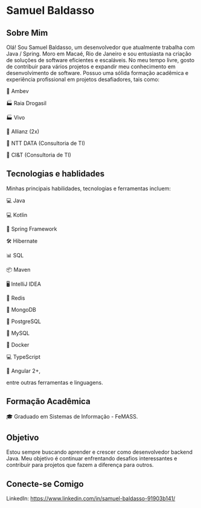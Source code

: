 # Samuel Baldasso

## Sobre Mim

Olá! Sou Samuel Baldasso, um desenvolvedor que atualmente trabalha com Java / Spring. Moro em Macaé, Rio de Janeiro e sou entusiasta na criação de soluções de software eficientes e escaláveis. No meu tempo livre, gosto de contribuir para vários projetos e expandir meu conhecimento em desenvolvimento de software. Possuo uma sólida formação acadêmica e experiência profissional em projetos desafiadores, tais como:

💼 Ambev

🏭 Raia Drogasil

🏭 Vivo

🏢 Allianz (2x)

💼 NTT DATA (Consultoria de TI)

💼 CI&T (Consultoria de TI)


## Tecnologias e hablidades

Minhas principais habilidades, tecnologias e ferramentas incluem:

💻 Java

💻 Kotlin

💼 Spring Framework

🛠️ Hibernate

📊 SQL

📦 Maven

🖥️ IntelliJ IDEA

💾 Redis

🍃 MongoDB

🐘 PostgreSQL

🐬 MySQL

🐳 Docker

💻 TypeScript

💼 Angular 2+,

entre outras ferramentas e linguagens.


## Formação Acadêmica

🎓 Graduado em Sistemas de Informação - FeMASS.


## Objetivo

Estou sempre buscando aprender e crescer como desenvolvedor backend Java. Meu objetivo é continuar enfrentando desafios interessantes e contribuir para projetos que fazem a diferença para outros.


## Conecte-se Comigo

LinkedIn: https://www.linkedin.com/in/samuel-baldasso-91903b141/
